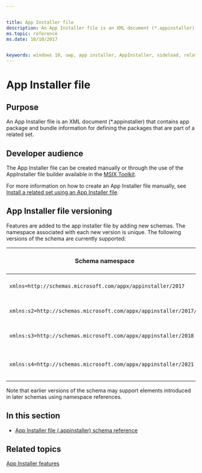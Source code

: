 ```yaml
---


title: App Installer file
description: An App Installer file is an XML document (*.appinstaller) that contains app package and bundle information for defining the packages that are part of a related set.
ms.topic: reference
ms.date: 10/10/2017


keywords: windows 10, uwp, app installer, AppInstaller, sideload, related set, optional packages
---
```


# App Installer file

## Purpose

An App Installer file is an XML document (*.appinstaller) that contains app package and bundle information for defining the packages that are part of a related set.

## Developer audience

The App Installer file can be created manually or through the use of the AppInstaller file builder available in the [MSIX Toolkit](https://aka.ms/msixtoolkit).

For more information on how to create an App Installer file manually, see [Install a related set using an App Installer file](/windows/uwp/packaging/install-related-set).

## App Installer file versioning

Features are added to the app installer file by adding new schemas. The namespace associated with each new version is unique. The following versions of the schema are currently supported:

| Schema namespace | Introduced in OS Version |
|------------------|--------------------------|
| `xmlns=http://schemas.microsoft.com/appx/appinstaller/2017` | Windows 10, version 1709. |
| `xmlns:s2=http://schemas.microsoft.com/appx/appinstaller/2017/2` | Windows 10, version 1803. |
| `xmlns:s3=http://schemas.microsoft.com/appx/appinstaller/2018` | Windows 10, version 1809. |
| `xmlns:s4=http://schemas.microsoft.com/appx/appinstaller/2021` | Windows version 21H2 build 22000 |

Note that earlier versions of the schema may support elements introduced in later schemas using namespace references.

## In this section

-   [App Installer file (.appinstaller) schema reference](schema-root.md)

## Related topics
[App Installer features](/windows/uwp/packaging/appinstaller-root)
